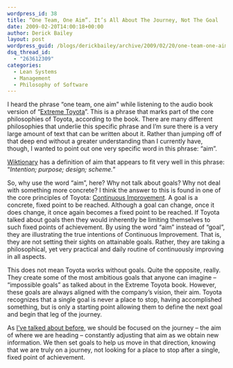 ```yaml
---
wordpress_id: 38
title: “One Team, One Aim”. It’s All About The Journey, Not The Goal
date: 2009-02-20T14:00:18+00:00
author: Derick Bailey
layout: post
wordpress_guid: /blogs/derickbailey/archive/2009/02/20/one-team-one-aim-it-s-all-about-the-journey-not-the-goal.aspx
dsq_thread_id:
  - "263612309"
categories:
  - Lean Systems
  - Management
  - Philosophy of Software
---
```

I heard the phrase “one team, one aim” while listening to the audio book version of “<a href="http://www.audible.com/adbl/site/products/ProductDetail.jsp?productID=BK_GDAN_000153&BV_UseBVCookie=Yes" target="_blank">Extreme Toyota</a>”. This is a phrase that marks part of the core philosophies of Toyota, according to the book. There are many different philosophies that underlie this specific phrase and I’m sure there is a very large amount of text that can be written about it. Rather than jumping off of that deep end without a greater understanding than I currently have, though, I wanted to point out one very specific word in this phrase: “aim”. 

<a href="http://en.wiktionary.org/wiki/aim" target="_blank">Wiktionary</a> has a definition of aim that appears to fit very well in this phrase: “_Intention; purpose; design; scheme._” 

So, why use the word “aim”, here? Why not talk about goals? Why not deal with something more concrete? I think the answer to this is found in one of the core principles of Toyota: <a href="http://en.wikipedia.org/wiki/Kaizen" target="_blank">Continuous Improvement</a>. A goal is a concrete, fixed point to be reached. Although a goal can change, once it does change, it once again becomes a fixed point to be reached. If Toyota talked about goals then they would inherently be limiting themselves to such fixed points of achievement. By using the word “aim” instead of “goal”, they are illustrating the true intentions of Continuous Improvement. That is, they are not setting their sights on attainable goals. Rather, they are taking a philosophical, yet very practical and daily routine of continuously improving in all aspects. 

This does not mean Toyota works without goals. Quite the opposite, really. They create some of the most ambitious goals that anyone can imagine &#8211; “impossible goals” as talked about in the Extreme Toyota book. However, these goals are always aligned with the company’s vision, their aim. Toyota recognizes that a single goal is never a place to stop, having accomplished something, but is only a starting point allowing them to define the next goal and begin that leg of the journey. 

As <a href="http://www.derickbailey.com/2008/05/14/ProcessIsToPrincipleAsEffectIsToCause.aspx" target="_blank">I’ve talked about before</a>, we should be focused on the journey – the aim of where we are heading &#8211; constantly adjusting that aim as we obtain new information. We then set goals to help us move in that direction, knowing that we are truly on a journey, not looking for a place to stop after a single, fixed point of achievement.